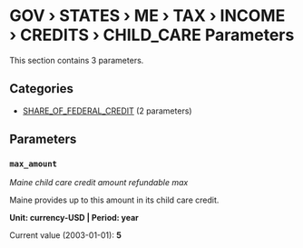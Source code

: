 # GOV › STATES › ME › TAX › INCOME › CREDITS › CHILD_CARE Parameters

This section contains 3 parameters.

## Categories

- [SHARE_OF_FEDERAL_CREDIT](share_of_federal_credit/index.md) (2 parameters)

## Parameters

### `max_amount`
*Maine child care credit amount refundable max*

Maine provides up to this amount in its child care credit.

**Unit: currency-USD | Period: year**

Current value (2003-01-01): **5**

